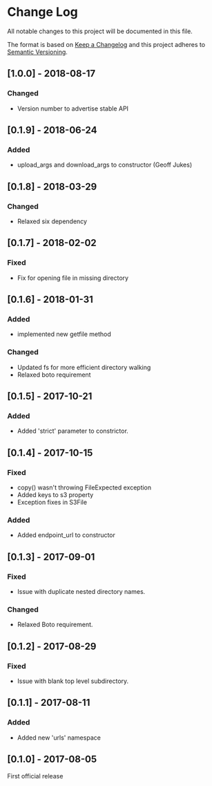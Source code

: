 # Change Log
All notable changes to this project will be documented in this file.

The format is based on [Keep a Changelog](http://keepachangelog.com/)
and this project adheres to [Semantic Versioning](http://semver.org/).


## [1.0.0] - 2018-08-17

### Changed

- Version number to advertise stable API

## [0.1.9] - 2018-06-24

### Added

- upload_args and download_args to constructor (Geoff Jukes)

## [0.1.8] - 2018-03-29

### Changed

- Relaxed six dependency

## [0.1.7] - 2018-02-02

### Fixed

- Fix for opening file in missing directory

## [0.1.6] - 2018-01-31

### Added

- implemented new getfile method

### Changed

- Updated fs for more efficient directory walking
- Relaxed boto requirement

## [0.1.5] - 2017-10-21

### Added

- Added 'strict' parameter to constrictor.

## [0.1.4] - 2017-10-15

### Fixed

- copy() wasn't throwing FileExpected exception
- Added keys to s3 property
- Exception fixes in S3File

### Added

- Added endpoint_url to constructor

## [0.1.3] - 2017-09-01

### Fixed

- Issue with duplicate nested directory names.

### Changed

- Relaxed Boto requirement.

## [0.1.2] - 2017-08-29

### Fixed

- Issue with blank top level subdirectory.

## [0.1.1] - 2017-08-11

### Added

- Added new 'urls' namespace

## [0.1.0] - 2017-08-05

First official release
